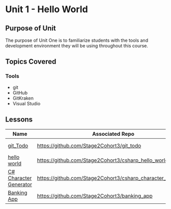 # Unit 1 - Hello World

## Purpose of Unit

The purpose of Unit One is to familiarize students with the tools and development environment they will be using throughout this course.

## Topics Covered

### Tools

- git
- GitHub
- GitKraken
- Visual Studio

## Lessons

| Name                                                      | Associated Repo                                               | Type         |
|-----------------------------------------------------------|---------------------------------------------------------------|--------------|
| [git_Todo](./git_todo.md)                                 | <https://github.com/Stage2Cohort3/git_todo>                   | Code Along   |
| [hello world](./csharp_hello_world.md)                    | <https://github.com/Stage2Cohort3/csharp_hello_world>         | Code Along   |
| [C# Character Generator](./csharp_character_generator.md) | <https://github.com/Stage2Cohort3/csharp_character_generator> | Code Along   |
| [Banking App](./banking_app.md)                           | <https://github.com/Stage2Cohort3/banking_app>                | Solo Project |
